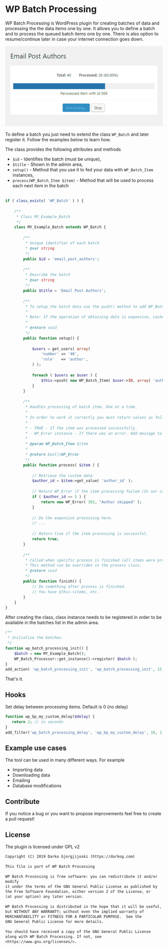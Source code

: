 # WP Batch Processing

WP Batch Processing is WordPress plugin for creating batches of data and processing the the data items one by one. It allows you to define a batch and to process the queued batch items one by one. There is also option to resume/continue later in case your internet connection goes down.

![Example](examples/processing.gif)

To define a batch you just need to extend the class `WP_Batch` and later register it. Follow  the examples below to learn how.

The class provides the following attributes and methods

* `$id` - Identifies the batch (must be unique),
* `$title` - Shown in the admin area,
* `setup()` - Method that you use it to fed your data with `WP_Batch_Item` instances,
* `process(WP_Batch_Item $item)` - Method that will be used to process each next item in the batch

```php

if ( class_exists( 'WP_Batch' ) ) {

	/**
	 * Class MY_Example_Batch
	 */
	class MY_Example_Batch extends WP_Batch {

		/**
		 * Unique identifier of each batch
		 * @var string
		 */
		public $id = 'email_post_authors';

		/**
		 * Describe the batch
		 * @var string
		 */
		public $title = 'Email Post Authors';

		/**
		 * To setup the batch data use the push() method to add WP_Batch_Item instances to the queue.
		 *
		 * Note: If the operation of obtaining data is expensive, cache it to avoid slowdowns.
		 *
		 * @return void
		 */
		public function setup() {

			$users = get_users( array(
				'number' => '40',
				'role'   => 'author',
			) );

			foreach ( $users as $user ) {
				$this->push( new WP_Batch_Item( $user->ID, array( 'author_id' => $user->ID ) ) );
			}
		}

		/**
		 * Handles processing of batch item. One at a time.
		 *
		 * In order to work it correctly you must return values as follows:
		 *
		 * - TRUE - If the item was processed successfully.
		 * - WP_Error instance - If there was an error. Add message to display it in the admin area.
		 *
		 * @param WP_Batch_Item $item
		 *
		 * @return bool|\WP_Error
		 */
		public function process( $item ) {

			// Retrieve the custom data
			$author_id = $item->get_value( 'author_id' );

			// Return WP_Error if the item processing failed (In our case we simply skip author with user id 5)
			if ( $author_id == 5 ) {
				return new WP_Error( 302, "Author skipped" );
			}

			// Do the expensive processing here.
			// ...

			// Return true if the item processing is successful.
			return true;
		}

		/**
		 * Called when specific process is finished (all items were processed).
		 * This method can be overriden in the process class.
		 * @return void
		 */
		public function finish() {
			// Do something after process is finished.
			// You have $this->items, etc.
		}
	}
}

```

After creating the class, class instance needs to be registered in order to be available in the batches list in the admin area.

```php
/**
 * Initialize the batches.
 */
function wp_batch_processing_init() {
    $batch = new MY_Example_Batch();
    WP_Batch_Processor::get_instance()->register( $batch );
}
add_action( 'wp_batch_processing_init', 'wp_batch_processing_init', 15, 1 );
```

That's it.

## Hooks

Set delay between processing items. Default is 0 (no delay)
```php
function wp_bp_my_custom_delay($delay) {
   return 2; // in seconds
}
add_filter('wp_batch_processing_delay', 'wp_bp_my_custom_delay', 10, 1);
```

## Example use cases

The tool can be used in many different ways. For example

* Importing data
* Downloading data
* Emailing
* Database modifications


## Contribute

If you notice a bug or you want to propose improvements feel free to create a pull request!


## License

The plugin is licensed under GPL v2

```
Copyright (C) 2019 Darko Gjorgjijoski (https://darkog.com)

This file is part of WP Batch Processing

WP Batch Processing is free software: you can redistribute it and/or modify
it under the terms of the GNU General Public License as published by
the Free Software Foundation, either version 2 of the License, or
(at your option) any later version.

WP Batch Processing is distributed in the hope that it will be useful,
but WITHOUT ANY WARRANTY; without even the implied warranty of
MERCHANTABILITY or FITNESS FOR A PARTICULAR PURPOSE.  See the
GNU General Public License for more details.

You should have received a copy of the GNU General Public License
along with WP Batch Processing. If not, see <https://www.gnu.org/licenses/>.
```